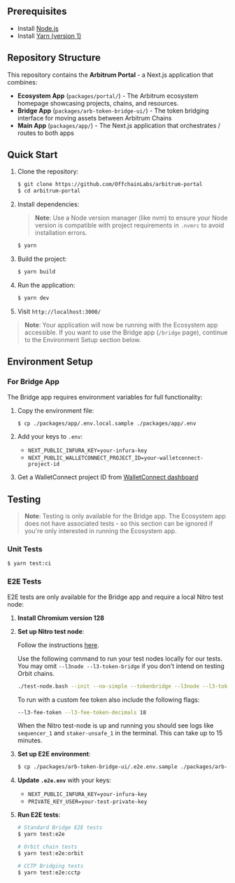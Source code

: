 ## Prerequisites

- Install [Node.js](https://nodejs.org/en/download/)
- Install [Yarn (version 1)](https://classic.yarnpkg.com)

## Repository Structure

This repository contains the **Arbitrum Portal** - a Next.js application that combines:

- **Ecosystem App** (`packages/portal/`) - The Arbitrum ecosystem homepage showcasing projects, chains, and resources.
- **Bridge App** (`packages/arb-token-bridge-ui/`) - The token bridging interface for moving assets between Arbitrum Chains
- **Main App** (`packages/app/`) - The Next.js application that orchestrates / routes to both apps

## Quick Start

1. Clone the repository:

   ```bash
   $ git clone https://github.com/OffchainLabs/arbitrum-portal
   $ cd arbitrum-portal
   ```

2. Install dependencies:

   > **Note**: Use a Node version manager (like nvm) to ensure your Node version is compatible with project requirements in `.nvmrc` to avoid installation errors.

   ```bash
   $ yarn
   ```

3. Build the project:

   ```bash
   $ yarn build
   ```

4. Run the application:

   ```bash
   $ yarn dev
   ```

5. Visit `http://localhost:3000/`

> **Note**: Your application will now be running with the Ecosystem app accessible. If you want to use the Bridge app (`/bridge` page), continue to the Environment Setup section below.

## Environment Setup

### For Bridge App

The Bridge app requires environment variables for full functionality:

1. Copy the environment file:

   ```bash
   $ cp ./packages/app/.env.local.sample ./packages/app/.env
   ```

2. Add your keys to `.env`:

   - `NEXT_PUBLIC_INFURA_KEY=your-infura-key`
   - `NEXT_PUBLIC_WALLETCONNECT_PROJECT_ID=your-walletconnect-project-id`

3. Get a WalletConnect project ID from [WalletConnect dashboard](https://cloud.walletconnect.com/app)

## Testing

> **Note**: Testing is only available for the Bridge app. The Ecosystem app does not have associated tests - so this section can be ignored if you're only interested in running the Ecosystem app.

### Unit Tests

```bash
$ yarn test:ci
```

### E2E Tests

E2E tests are only available for the Bridge app and require a local Nitro test node:

1. **Install Chromium version 128**

2. **Set up Nitro test node**:

   Follow the instructions [here](https://docs.arbitrum.io/node-running/how-tos/local-dev-node).

   Use the following command to run your test nodes locally for our tests. You may omit `--l3node --l3-token-bridge` if you don't intend on testing Orbit chains.

   ```bash
   ./test-node.bash --init --no-simple --tokenbridge --l3node --l3-token-bridge
   ```

   To run with a custom fee token also include the following flags:

   ```bash
   --l3-fee-token --l3-fee-token-decimals 18
   ```

   When the Nitro test-node is up and running you should see logs like `sequencer_1` and `staker-unsafe_1` in the terminal. This can take up to 15 minutes.

3. **Set up E2E environment**:

   ```bash
   $ cp ./packages/arb-token-bridge-ui/.e2e.env.sample ./packages/arb-token-bridge-ui/.e2e.env
   ```

4. **Update `.e2e.env`** with your keys:

   - `NEXT_PUBLIC_INFURA_KEY=your-infura-key`
   - `PRIVATE_KEY_USER=your-test-private-key`

5. **Run E2E tests**:

   ```bash
   # Standard Bridge E2E tests
   $ yarn test:e2e

   # Orbit chain tests
   $ yarn test:e2e:orbit

   # CCTP Bridging tests
   $ yarn test:e2e:cctp
   ```

